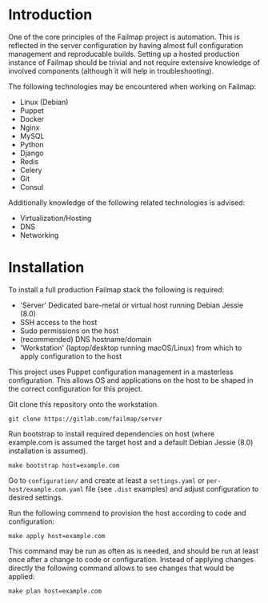# Introduction
One of the core principles of the Failmap project is automation. This is reflected in the server configuration by having almost full configuration management and reproducable builds. Setting up a hosted production instance of Failmap should be trivial and not require extensive knowledge of involved components (although it will help in troubleshooting).

The following technologies may be encountered when working on Failmap:

- Linux (Debian)
- Puppet
- Docker
- Nginx
- MySQL
- Python
- Django
- Redis
- Celery
- Git
- Consul

Additionally knowledge of the following related technologies is advised:

- Virtualization/Hosting
- DNS
- Networking

# Installation
To install a full production Failmap stack the following is required:

- 'Server' Dedicated bare-metal or virtual host running Debian Jessie (8.0)
- SSH access to the host
- Sudo permissions on the host
- (recommended) DNS hostname/domain
- 'Workstation' (laptop/desktop running macOS/Linux) from which to apply configuration to the host

This project uses Puppet configuration management in a masterless configuration. This allows OS and applications on the host to be shaped in the correct configuration for this project.

Git clone this repository onto the workstation.

    git clone https://gitlab.com/failmap/server

Run bootstrap to install required dependencies on host (where example.com is assumed the target host and a default Debian Jessie (8.0) installation is assumed).

    make bootstrap host=example.com

Go to `configuration/` and create at least a `settings.yaml` or `per-host/example.com.yaml` file (see `.dist` examples) and adjust configuration to desired settings.

Run the following commend to provision the host according to code and configuration:

    make apply host=example.com

This command may be run as often as is needed, and should be run at least once after a change to code or configuration. Instead of applying changes directly the following command allows to see changes that would be applied:

    make plan host=example.com

